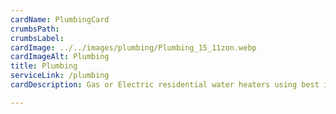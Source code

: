 ```yaml
---
cardName: PlumbingCard
crumbsPath: 
crumbsLabel: 
cardImage: ../../images/plumbing/Plumbing_15_11zon.webp
cardImageAlt: Plumbing
title: Plumbing
serviceLink: /plumbing
cardDescription: Gas or Electric residential water heaters using best in class products.

---
```

